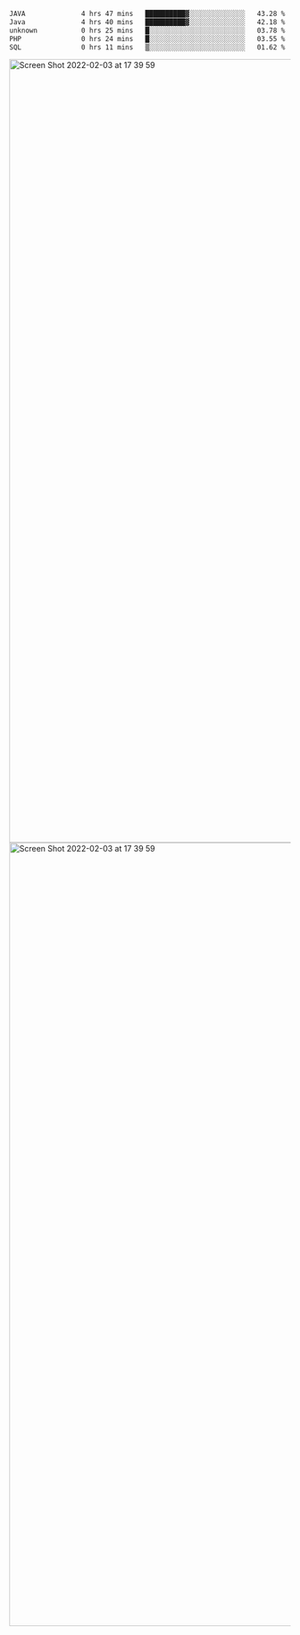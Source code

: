 <!--START_SECTION:waka-->

```txt
JAVA              4 hrs 47 mins   ██████████▓░░░░░░░░░░░░░░   43.28 %
Java              4 hrs 40 mins   ██████████▓░░░░░░░░░░░░░░   42.18 %
unknown           0 hrs 25 mins   █░░░░░░░░░░░░░░░░░░░░░░░░   03.78 %
PHP               0 hrs 24 mins   █░░░░░░░░░░░░░░░░░░░░░░░░   03.55 %
SQL               0 hrs 11 mins   ▒░░░░░░░░░░░░░░░░░░░░░░░░   01.62 %
```

<!--END_SECTION:waka-->

<img width="1400" alt="Screen Shot 2022-02-03 at 17 39 59" src="https://user-images.githubusercontent.com/45716542/152387304-f2b60485-53a6-4f4b-a818-5cefb1b0c0ae.png">
<img width="1400" alt="Screen Shot 2022-02-03 at 17 39 59" src="https://user-images.githubusercontent.com/45716542/152387273-ea5cdf21-2a45-44da-8bef-00c1763b1d42.png">

